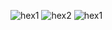 ![hex1](https://private-user-images.githubusercontent.com/182758120/426565858-176378d9-2f6e-46b4-803c-033a6764567f.png?jwt=eyJhbGciOiJIUzI1NiIsInR5cCI6IkpXVCJ9.eyJpc3MiOiJnaXRodWIuY29tIiwiYXVkIjoicmF3LmdpdGh1YnVzZXJjb250ZW50LmNvbSIsImtleSI6ImtleTUiLCJleHAiOjE3NDI5MTI0NzAsIm5iZiI6MTc0MjkxMjE3MCwicGF0aCI6Ii8xODI3NTgxMjAvNDI2NTY1ODU4LTE3NjM3OGQ5LTJmNmUtNDZiNC04MDNjLTAzM2E2NzY0NTY3Zi5wbmc_WC1BbXotQWxnb3JpdGhtPUFXUzQtSE1BQy1TSEEyNTYmWC1BbXotQ3JlZGVudGlhbD1BS0lBVkNPRFlMU0E1M1BRSzRaQSUyRjIwMjUwMzI1JTJGdXMtZWFzdC0xJTJGczMlMkZhd3M0X3JlcXVlc3QmWC1BbXotRGF0ZT0yMDI1MDMyNVQxNDE2MTBaJlgtQW16LUV4cGlyZXM9MzAwJlgtQW16LVNpZ25hdHVyZT1kMGYyNjQ5ZTJkZWM2OTJlOTJiYTJjMTg5Nzc0MDY3ZWUwYzJkMDc3NjBhNzc1NjQzYWY3NzkwNjVlYjgzNmM3JlgtQW16LVNpZ25lZEhlYWRlcnM9aG9zdCJ9.6P5A9D4pUp-EZOnHdFUZHCcsCjghLOiaJpg2xfCbZGQ)
![hex2](https://private-user-images.githubusercontent.com/182758120/426565859-5e9e64fe-2427-4e45-b23f-5880981cf7b3.png?jwt=eyJhbGciOiJIUzI1NiIsInR5cCI6IkpXVCJ9.eyJpc3MiOiJnaXRodWIuY29tIiwiYXVkIjoicmF3LmdpdGh1YnVzZXJjb250ZW50LmNvbSIsImtleSI6ImtleTUiLCJleHAiOjE3NDI5MTI0NzAsIm5iZiI6MTc0MjkxMjE3MCwicGF0aCI6Ii8xODI3NTgxMjAvNDI2NTY1ODU5LTVlOWU2NGZlLTI0MjctNGU0NS1iMjNmLTU4ODA5ODFjZjdiMy5wbmc_WC1BbXotQWxnb3JpdGhtPUFXUzQtSE1BQy1TSEEyNTYmWC1BbXotQ3JlZGVudGlhbD1BS0lBVkNPRFlMU0E1M1BRSzRaQSUyRjIwMjUwMzI1JTJGdXMtZWFzdC0xJTJGczMlMkZhd3M0X3JlcXVlc3QmWC1BbXotRGF0ZT0yMDI1MDMyNVQxNDE2MTBaJlgtQW16LUV4cGlyZXM9MzAwJlgtQW16LVNpZ25hdHVyZT02Y2FlMmQ1ODU3YzkzODQzMjU1OGU1ZjFiOTcxMGMxZDQ0MmNlZWFmOGNlN2FiNTA4NTlhNzQ0NzkyZWJkNTlhJlgtQW16LVNpZ25lZEhlYWRlcnM9aG9zdCJ9.yqQP8bBJsCTFMuZfB8jSbX1Xmqb9vaShQ-yeKmQLIbs)
![hex1](https://private-user-images.githubusercontent.com/182758120/426565857-fbab1b08-dba4-4cbb-ab40-507e703e04c1.png?jwt=eyJhbGciOiJIUzI1NiIsInR5cCI6IkpXVCJ9.eyJpc3MiOiJnaXRodWIuY29tIiwiYXVkIjoicmF3LmdpdGh1YnVzZXJjb250ZW50LmNvbSIsImtleSI6ImtleTUiLCJleHAiOjE3NDI5MTI0NzAsIm5iZiI6MTc0MjkxMjE3MCwicGF0aCI6Ii8xODI3NTgxMjAvNDI2NTY1ODU3LWZiYWIxYjA4LWRiYTQtNGNiYi1hYjQwLTUwN2U3MDNlMDRjMS5wbmc_WC1BbXotQWxnb3JpdGhtPUFXUzQtSE1BQy1TSEEyNTYmWC1BbXotQ3JlZGVudGlhbD1BS0lBVkNPRFlMU0E1M1BRSzRaQSUyRjIwMjUwMzI1JTJGdXMtZWFzdC0xJTJGczMlMkZhd3M0X3JlcXVlc3QmWC1BbXotRGF0ZT0yMDI1MDMyNVQxNDE2MTBaJlgtQW16LUV4cGlyZXM9MzAwJlgtQW16LVNpZ25hdHVyZT1hMTg0NjZlNzRmODg2NzE5YTliNDM5Y2UxOWNmZDk3Y2M4NjI0NDJjNDllMDQ1ODNjMjMyNjIyOTFhMDY2Y2JmJlgtQW16LVNpZ25lZEhlYWRlcnM9aG9zdCJ9.VswAl0qNFjUZ2vhVO1drfdLuulx-5tb94GzO3dW_JGI)
